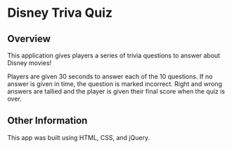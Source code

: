 # Disney Triva Quiz

## Overview

This application gives players a series of trivia questions to answer about Disney movies!

Players are given 30 seconds to answer each of the 10 questions. If no answer is given in time, the question is marked incorrect. Right and wrong answers are tallied and the player is given their final score when the quiz is over.

## Other Information

This app was built using HTML, CSS, and jQuery.
